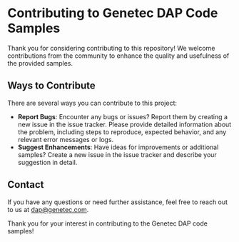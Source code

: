 # Contributing to Genetec DAP Code Samples

Thank you for considering contributing to this repository! We welcome contributions from the community to enhance the quality and usefulness of the provided samples.

## Ways to Contribute

There are several ways you can contribute to this project:

- **Report Bugs**: Encounter any bugs or issues? Report them by creating a new issue in the issue tracker. Please provide detailed information about the problem, including steps to reproduce, expected behavior, and any relevant error messages or logs.
- **Suggest Enhancements**: Have ideas for improvements or additional samples? Create a new issue in the issue tracker and describe your suggestion in detail.

## Contact

If you have any questions or need further assistance, feel free to reach out to us at [dap@genetec.com](mailto:dap@genetec.com).

Thank you for your interest in contributing to the Genetec DAP code samples!
